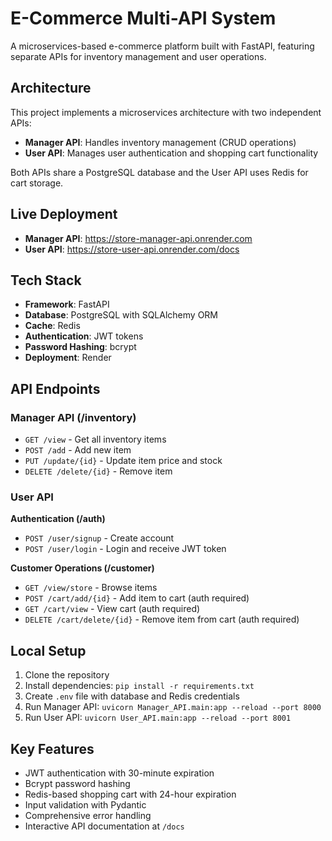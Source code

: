 # E-Commerce Multi-API System

A microservices-based e-commerce platform built with FastAPI, featuring separate APIs for inventory management and user operations.

## Architecture

This project implements a microservices architecture with two independent APIs:

- **Manager API**: Handles inventory management (CRUD operations)
- **User API**: Manages user authentication and shopping cart functionality

Both APIs share a PostgreSQL database and the User API uses Redis for cart storage.

## Live Deployment

- **Manager API**: https://store-manager-api.onrender.com
- **User API**: https://store-user-api.onrender.com/docs

## Tech Stack

- **Framework**: FastAPI
- **Database**: PostgreSQL with SQLAlchemy ORM
- **Cache**: Redis
- **Authentication**: JWT tokens
- **Password Hashing**: bcrypt
- **Deployment**: Render

## API Endpoints

### Manager API (/inventory)
- `GET /view` - Get all inventory items
- `POST /add` - Add new item
- `PUT /update/{id}` - Update item price and stock
- `DELETE /delete/{id}` - Remove item

### User API
**Authentication (/auth)**
- `POST /user/signup` - Create account
- `POST /user/login` - Login and receive JWT token

**Customer Operations (/customer)**
- `GET /view/store` - Browse items
- `POST /cart/add/{id}` - Add item to cart (auth required)
- `GET /cart/view` - View cart (auth required)
- `DELETE /cart/delete/{id}` - Remove item from cart (auth required)

## Local Setup

1. Clone the repository
2. Install dependencies: `pip install -r requirements.txt`
3. Create `.env` file with database and Redis credentials
4. Run Manager API: `uvicorn Manager_API.main:app --reload --port 8000`
5. Run User API: `uvicorn User_API.main:app --reload --port 8001`

## Key Features

- JWT authentication with 30-minute expiration
- Bcrypt password hashing
- Redis-based shopping cart with 24-hour expiration
- Input validation with Pydantic
- Comprehensive error handling
- Interactive API documentation at `/docs`